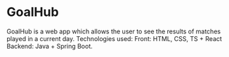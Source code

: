 # GoalHub
GoalHub is a web app which allows the user to see the results of matches played in a current day. Technologies used: Front: HTML, CSS, TS + React Backend: Java + Spring Boot.
